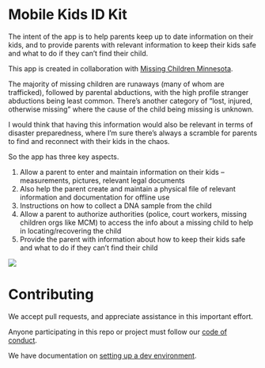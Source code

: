 Mobile Kids ID Kit
==================

The intent of the app is to help parents keep up to date information on their kids, and to provide parents with relevant information to keep their kids safe and what to do if they can’t find their child.

This app is created in collaboration with [Missing Children Minnesota](http://www.missingchildrenmn.net/).

The majority of missing children are runaways (many of whom are trafficked), followed by parental abductions, with the high profile stranger abductions being least common. There’s another category of “lost, injured, otherwise missing” where the cause of the child being missing is unknown.

I would think that having this information would also be relevant in terms of disaster preparedness, where I’m sure there’s always a scramble for parents to find and reconnect with their kids in the chaos.

So the app has three key aspects.

1. Allow a parent to enter and maintain information on their kids – measurements, pictures, relevant legal documents
 1. Also help the parent create and maintain a physical file of relevant information and documentation for offline use
 1. Instructions on how to collect a DNA sample from the child
1. Allow a parent to authorize authorities (police, court workers, missing children orgs like MCM) to access the info about a missing child to help in locating/recovering the child
1. Provide the parent with information about how to keep their kids safe and what to do if they can’t find their child

![](https://raw.github.com/htbox/mobileKidsIdApp/master/resources/cnr_logo.jpg)

Contributing
============
We accept pull requests, and appreciate assistance in this important effort.

Anyone participating in this repo or project must follow our [code of conduct](https://github.com/HTBox/MobileKidsIdApp/blob/master/code_of_conduct.md).

We have documentation on [setting up a dev environment](https://github.com/HTBox/MobileKidsIdApp/blob/master/docs/Developer%20setup.md).
